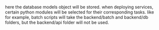 here the database models object will be stored. when deploying services, certain python modules will
be selected for their corresponding tasks. like for example, batch scripts will take the backend/batch
and backend/db folders, but the backend/api folder will not be used.